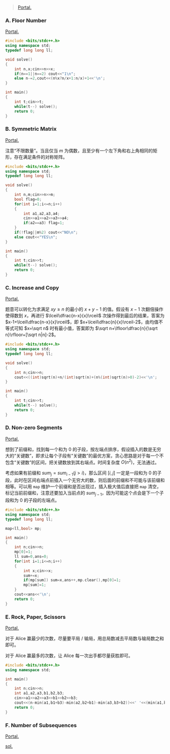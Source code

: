 > [Portal.](https://codeforces.com/contest/1426)

### A. Floor Number

[Portal.](https://www.luogu.com.cn/problem/CF1426A)

```cpp
#include <bits/stdc++.h>
using namespace std;
typedef long long ll;

void solve()
{
    int n,x;cin>>n>>x;
    if(n==1||n==2) cout<<"1\n";
    else n-=2,cout<<(n%x?n/x+1:n/x)+1<<'\n';
}

int main()
{
    int t;cin>>t;
    while(t--) solve();
    return 0;
}
```

### B. Symmetric Matrix

[Portal.](https://www.luogu.com.cn/problem/CF1426B)

注意“不限数量”。当且仅当 $m$ 为偶数，且至少有一个左下角和右上角相同的矩形，存在满足条件的对称矩阵。

```cpp
#include <bits/stdc++.h>
using namespace std;
typedef long long ll;

void solve()
{
    int n,m;cin>>n>>m;
    bool flag=0;
    for(int i=1;i<=n;i++)
    {
        int a1,a2,a3,a4;
        cin>>a1>>a2>>a3>>a4;
        if(a2==a3) flag=1;
    }
    if(!flag||m%2) cout<<"NO\n";
    else cout<<"YES\n";
}

int main()
{
    int t;cin>>t;
    while(t--) solve();
    return 0;
}
```

### C. Increase and Copy

[Portal.](https://www.luogu.com.cn/problem/CF1426C)

题意可以转化为求满足 $xy\geq n$ 的最小的 $x+y-1$ 的值。假设有 $x-1$ 次翻倍操作使得数到 $x$，再进行 $\lceil\dfrac{n-x}{x}\rceil$ 次操作得到最后的结果，答案为 $x-1+\lceil\dfrac{n-x}{x}\rceil$，即 $x+\lceil\dfrac{n}{x}\rceil-2$，由均值不等式可知 $x=\sqrt n$ 时有最小值，答案即为 $\sqrt n+\lfloor\dfrac{n}{\sqrt n}\rfloor+[\sqrt n|n]-2$。

```cpp
#include <bits/stdc++.h>
using namespace std;
typedef long long ll;

void solve()
{
    int n;cin>>n;
    cout<<((int)sqrt(n)+n/(int)sqrt(n)+(n%(int)sqrt(n)>0)-2)<<'\n';
}

int main()
{
    int t;cin>>t;
    while(t--) solve();
    return 0;
}
```

### D. Non-zero Segments

[Portal.](https://www.luogu.com.cn/problem/CF1426D)

想到了前缀和，找到每一个和为 $0$ 的子段，按左端点排序，假设插入的数是无穷大的“关键数”，即求让每个子段有“关键数”的最优方案，贪心思路是对于每一个不包含“关键数”的区间，把关键数放到其右端点。时间复杂度 $O(n^2)$，无法通过。

考虑如果有前缀和 $sum_j=sum_{i-1}(j>i)$，那么区间 $[i,j]$ 一定是一段和为 $0$ 的子段，此时在区间右端点前插入一个无穷大的数，则后面的前缀和不可能与该前缀和相等。可以用 `map` 维护一个前缀和是否出现过，插入极大值后直接把 `map` 清空，标记当前前缀和，注意还要加入当前点的 $sum_{j-1}$，因为可能这个点会是下一个子段和为 $0$ 的子段的左端点。

```cpp
#include <bits/stdc++.h>
using namespace std;
typedef long long ll;

map<ll,bool> mp;

int main()
{
    int n;cin>>n;
    mp[0]=1;
    ll sum=0,ans=0;
    for(int i=1;i<=n;i++)
    {
        int x;cin>>x;
        sum+=x;
        if(mp[sum]) sum=x,ans++,mp.clear(),mp[0]=1;
        mp[sum]=1;
    }
    cout<<ans<<'\n';
    return 0;
}
```

### E. Rock, Paper, Scissors

[Portal.](https://www.luogu.com.cn/problem/CF1426E)

对于 Alice 赢最少的次数，尽量要平局 / 输局，用总局数减去平局数与输局数之和即可。

对于 Alice 赢最多的次数，让 Alice 每一次出手都尽量获胜即可。

```cpp
#include <bits/stdc++.h>
using namespace std;

int main()
{
    int n;cin>>n;
    int a1,a2,a3,b1,b2,b3;
    cin>>a1>>a2>>a3>>b1>>b2>>b3;
    cout<<(n-min(a1,b1+b3)-min(a2,b2+b1)-min(a3,b3+b2))<<' '<<(min(a1,b2)+min(a2,b3)+min(a3,b1));
    return 0;
}
```

### F. Number of Subsequences

[Portal.](https://www.luogu.com.cn/problem/CF1426F)

[sol.](https://www.luogu.com.cn/blog/ncwzdlsd/solution-CF1426F)